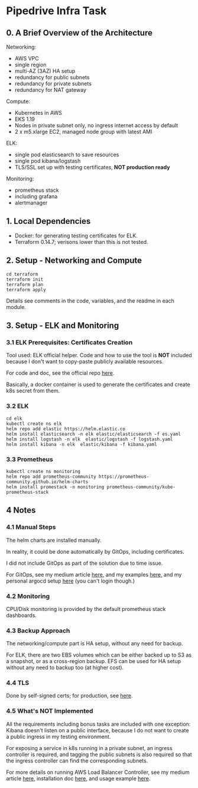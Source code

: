 # Pipedrive Infra Task

## 0. A Brief Overview of the Architecture

Networking:

- AWS VPC
- single region
- multi-AZ (3AZ) HA setup
- redundancy for public subnets
- redundancy for private subnets
- redundancy for NAT gateway

Compute:

- Kubernetes in AWS
- EKS 1.19
- Nodes in private subnet only, no ingress internet access by default
- 2 x m5.xlarge EC2, managed node group with latest AMI

ELK:

- single pod elasticsearch to save resources
- single pod kibana/logstash
- TLS/SSL set up with testing certificates, **NOT production ready** 

Monitoring:

- prometheus stack
- including grafana
- alertmanager

## 1. Local Dependencies

- Docker: for generating testing certificates for ELK.
- Terraform 0.14.7; verisons lower than this is not tested.

## 2. Setup - Networking and Compute

```
cd terraform
terraform init
terraform plan
terraform apply
```

Details see comments in the code, variables, and the readme in each module.

## 3. Setup - ELK and Monitoring

### 3.1 ELK Prerequisites: Certificates Creation

Tool used: ELK official helper. Code and how to use the tool is **NOT** included because I don't want to copy-paste publicly available resources.

For code and doc, see the official repo [here](https://github.com/elastic/helm-charts/blob/master/elasticsearch/examples/security/Makefile#L21). 

Basically, a docker container is used to generate the certificates and create k8s secret from them.

### 3.2 ELK

```
cd elk
kubectl create ns elk
helm repo add elastic https://helm.elastic.co
helm install elasticsearch -n elk elastic/elasticsearch -f es.yaml
helm install logstash -n elk  elastic/logstash -f logstash.yaml
helm install kibana -n elk  elastic/kibana -f kibana.yaml
```

### 3.3 Prometheus

```
kubectl create ns monitoring
helm repo add prometheus-community https://prometheus-community.github.io/helm-charts
helm install promestack -n monitoring prometheus-community/kube-prometheus-stack
```

## 4 Notes

### 4.1 Manual Steps

The helm charts are installed manually.

In reality, it could be done automatically by GitOps, including certificates.

I did not include GitOps as part of the solution due to time issue.

For GitOps, see my medium article [here](https://medium.com/4th-coffee/argo-cd-up-and-running-in-kubernetes-2d8fc5086464), and my examples [here](https://github.com/IronCore864/gitops-argocd), and my personal argocd setup [here](http://argocd.guotiexin.com/) (you can't login though.)

### 4.2 Monitoring

CPU/Disk monitoring is provided by the default prometheus stack dashboards.

### 4.3 Backup Approach

The networking/compute part is HA setup, without any need for backup.

For ELK, there are two EBS volumes which can be either backed up to S3 as a snapshot, or as a cross-region backup. EFS can be used for HA setup without any need to backup too (at higher cost).

### 4.4 TLS

Done by self-signed certs; for production, see [here](https://www.elastic.co/guide/en/elasticsearch/reference/current/configuring-tls.html#node-certificates).

### 4.5 What's NOT Implemented

All the requirements including bonus tasks are included with one exception: Kibana doesn't listen on a public interface, because I do not want to create a public ingress in my testing environment.

For exposing a service in k8s running in a private subnet, an ingress controller is required, and tagging the public subnets is also required so that the ingress controller can find the corresponding subnets.

For more details on running AWS Load Balancer Controller, see my medium article [here](https://medium.com/devops-dudes/running-the-latest-aws-load-balancer-controller-in-your-aws-eks-cluster-9d59cdc1db98), installation doc [here](https://github.com/IronCore864/guotiexin.com/tree/master/step-3-external-dns-ingress-controller), and usage example [here](https://github.com/IronCore864/guotiexin.com/blob/master/others/argocd-ingress.yaml).
